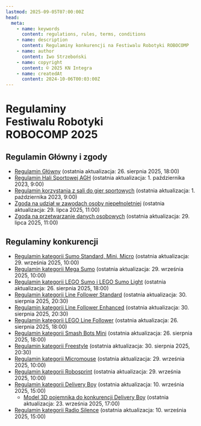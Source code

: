 ```yaml
---
lastmod: 2025-09-05T07:00:00Z
head:
  meta:
    - name: keywords
      content: regulations, rules, terms, conditions
    - name: description
      content: Regulaminy konkurencji na Festiwalu Robotyki ROBOCOMP
    - name: author
      content: Iwo Strzeboński
    - name: copyright
      content: © 2025 KN Integra
    - name: createdAt
      content: 2024-10-06T00:03:00Z
---
```


# Regulaminy <br />Festiwalu Robotyki <br />ROBOCOMP 2025

## Regulamin Główny i zgody

- <a href="/docs/pdf/regulations/Regulamin Główny.pdf" target="_blank">Regulamin Główny</a> (ostatnia aktualizacja: 26. sierpnia 2025, 18:00)
- <a href="/docs/pdf/REGULAMIN-HALI-SPORTOWEJ-AKADEMII-GORNICZO-ogolny.pdf" target="_blank">Regulamin Hali Sportowej AGH</a> (ostatnia aktualizacja: 1. października 2023, 9:00)
- <a href="/docs/pdf/REGULAMIN-KORZYSTANIA-Z-SALI-DO-GIER-SPORTOWYCH.pdf" target="_blank">Regulamin korzystania z sali do gier sportowych</a> (ostatnia aktualizacja: 1. października 2023, 9:00)
- <a href="/docs/pdf/Zgoda na Uczestnictwo.pdf" target="_blank">Zgoda na udział w zawodach osoby niepełnoletniej</a> (ostatnia aktualizacja: 29. lipca 2025, 11:00)
- <a href="/docs/pdf/Zgoda RODO.pdf" target="_blank">Zgoda na przetwarzanie danych osobowych</a> (ostatnia aktualizacja: 29. lipca 2025, 11:00)

## Regulaminy konkurencji

- <a href="/docs/pdf/regulations/Sumo.pdf" target="_blank">Regulamin kategorii Sumo Standard, Mini, Micro</a> (ostatnia aktualizacja: 29. września 2025, 10:00)
- <a href="/docs/pdf/regulations/Mega Sumo.pdf" target="_blank">Regulamin kategorii Mega Sumo</a> (ostatnia aktualizacja: 29. września 2025, 10:00)
- <a href="/docs/pdf/regulations/LEGO Sumo.pdf" target="_blank">Regulamin kategorii LEGO Sumo i LEGO Sumo Light</a> (ostatnia aktualizacja: 26. sierpnia 2025, 18:00)
- <a href="/docs/pdf/regulations/Line Follower Standard.pdf" target="_blank">Regulamin kategorii Line Follower Standard</a> (ostatnia aktualizacja: 30. sierpnia 2025, 20:30)
- <a href="/docs/pdf/regulations/Line Follower Enhanced.pdf" target="_blank">Regulamin kategorii Line Follower Enhanced</a> (ostatnia aktualizacja: 30. sierpnia 2025, 20:30)
- <a href="/docs/pdf/regulations/LEGO Line Follower.pdf" target="_blank">Regulamin kategorii LEGO Line Follower</a> (ostatnia aktualizacja: 26. sierpnia 2025, 18:00)
- <a href="/docs/pdf/regulations/Smash Bots Mini.pdf" target="_blank">Regulamin kategorii Smash Bots Mini</a> (ostatnia aktualizacja: 26. sierpnia 2025, 18:00)
- <a href="/docs/pdf/regulations/Freestyle.pdf" target="_blank">Regulamin kategorii Freestyle</a> (ostatnia aktualizacja: 30. sierpnia 2025, 20:30)
- <a href="/docs/pdf/competitions/Micromouse.pdf" target="_blank">Regulamin kategorii Micromouse</a> (ostatnia aktualizacja: 29. września 2025, 10:00)
- <a href="/docs/pdf/competitions/Robosprint.pdf" target="_blank">Regulamin kategorii Robosprint</a> (ostatnia aktualizacja: 29. września 2025, 10:00)
- <a href="/docs/pdf/regulations/AGH Drone Engineering - Delivery Boy.pdf" target="_blank">Regulamin kategorii Delivery Boy</a> (ostatnia aktualizacja: 10. września 2025, 15:00)
  - <a href="https://github.com/KN-Integra/robocomp.content/blob/42b42fbece7d9a02c31f1f85d302936b2dc393ce/assets/3d/delivery-boy-container.stl?raw=true" target="_blank">Model 3D pojemnika do konkurencji Delivery Boy</a> (ostatnia aktualizacja: 23. września 2025, 17:00)
- <a href="/docs/pdf/regulations/AGH Drone Engineering - Radio Silence.pdf" target="_blank">Regulamin kategorii Radio Silence</a> (ostatnia aktualizacja: 10. września 2025, 15:00)
